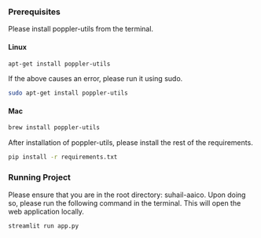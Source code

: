 

### Prerequisites

Please install poppler-utils from the terminal.

#### Linux

```bash
apt-get install poppler-utils
```

If the above causes an error, please run it using sudo.

```bash
sudo apt-get install poppler-utils
```

#### Mac

```bash
brew install poppler-utils
```

After installation of poppler-utils, please install the rest of the requirements.

```bash
pip install -r requirements.txt
```

### Running Project

Please ensure that you are in the root directory: suhail-aaico. Upon doing so, please run the following command in the terminal. This will open the web application locally.

```bash
streamlit run app.py
```
